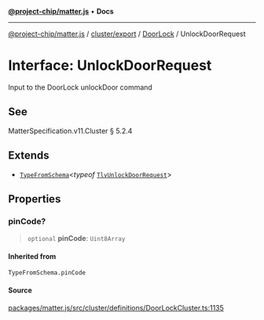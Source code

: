 [**@project-chip/matter.js**](../../../../../README.md) • **Docs**

***

[@project-chip/matter.js](../../../../../modules.md) / [cluster/export](../../../README.md) / [DoorLock](../README.md) / UnlockDoorRequest

# Interface: UnlockDoorRequest

Input to the DoorLock unlockDoor command

## See

MatterSpecification.v11.Cluster § 5.2.4

## Extends

- [`TypeFromSchema`](../../../../../tlv/export/README.md#typefromschemas)\<*typeof* [`TlvUnlockDoorRequest`](../README.md#tlvunlockdoorrequest)\>

## Properties

### pinCode?

> `optional` **pinCode**: `Uint8Array`

#### Inherited from

`TypeFromSchema.pinCode`

#### Source

[packages/matter.js/src/cluster/definitions/DoorLockCluster.ts:1135](https://github.com/project-chip/matter.js/blob/7a8cbb56b87d4ccf34bec5a9a95ab40a1711324f/packages/matter.js/src/cluster/definitions/DoorLockCluster.ts#L1135)
